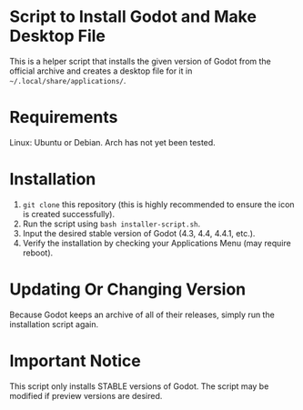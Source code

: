 # Script to Install Godot and Make Desktop File
This is a helper script that installs the given version of Godot from the official archive and creates a desktop file for it in `~/.local/share/applications/`.
# Requirements
Linux: Ubuntu or Debian. Arch has not yet been tested.
# Installation
1. `git clone` this repository (this is highly recommended to ensure the icon is created successfully).
2. Run the script using `bash installer-script.sh`.
3. Input the desired stable version of Godot (4.3, 4.4, 4.4.1, etc.).
4. Verify the installation by checking your Applications Menu (may require reboot).
# Updating Or Changing Version
Because Godot keeps an archive of all of their releases, simply run the installation script again.
# Important Notice
This script only installs STABLE versions of Godot. The script may be modified if preview versions are desired.
